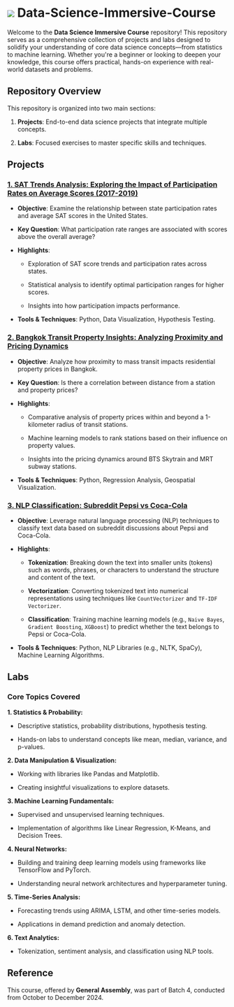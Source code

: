 # ![](https://ga-dash.s3.amazonaws.com/production/assets/logo-9f88ae6c9c3871690e33280fcf557f33.png) Data-Science-Immersive-Course

Welcome to the **Data Science Immersive Course** repository! This repository serves as a comprehensive collection of projects and labs designed to solidify your understanding of core data science concepts—from statistics to machine learning. Whether you're a beginner or looking to deepen your knowledge, this course offers practical, hands-on experience with real-world datasets and problems.

## Repository Overview

This repository is organized into two main sections:

1. **Projects**: End-to-end data science projects that integrate multiple concepts.

2. **Labs**: Focused exercises to master specific skills and techniques.


## Projects
### [**1. SAT Trends Analysis: Exploring the Impact of Participation Rates on Average Scores (2017-2019)**](Projects/SAT%20Trends%20Analysis)

- **Objective**: Examine the relationship between state participation rates and average SAT scores in the United States.

- **Key Question**: What participation rate ranges are associated with scores above the overall average?

- **Highlights**:

  - Exploration of SAT score trends and participation rates across states.

  - Statistical analysis to identify optimal participation ranges for higher scores.

  - Insights into how participation impacts performance.

- **Tools & Techniques**: Python, Data Visualization, Hypothesis Testing.


### [**2. Bangkok Transit Property Insights: Analyzing Proximity and Pricing Dynamics**](Projects/Bangkok%20Transit%20Property%20Insights)

- **Objective**: Analyze how proximity to mass transit impacts residential property prices in Bangkok.

-  **Key Question**: Is there a correlation between distance from a station and property prices?

- **Highlights**:

    - Comparative analysis of property prices within and beyond a 1-kilometer radius of transit stations.

    - Machine learning models to rank stations based on their influence on property values.

    - Insights into the pricing dynamics around BTS Skytrain and MRT subway stations.

- **Tools & Techniques**: Python, Regression Analysis, Geospatial Visualization.



### [**3. NLP Classification: Subreddit Pepsi vs Coca-Cola**](Projects/Subreddit%20Pepsi%20vs%20Coca-Cola)


- **Objective**: Leverage natural language processing (NLP) techniques to classify text data based on subreddit discussions about Pepsi and Coca-Cola.

- **Highlights**:

    - **Tokenization**: Breaking down the text into smaller units (tokens) such as words, phrases, or characters to understand the structure and content of the text.

    - **Vectorization**: Converting tokenized text into numerical representations using techniques like `CountVectorizer` and `TF-IDF Vectorizer`.

    - **Classification**: Training machine learning models (e.g., `Naive Bayes`, `Gradient Boosting`, `XGBoost`) to predict whether the text belongs to Pepsi or Coca-Cola.

- **Tools & Techniques**: Python, NLP Libraries (e.g., NLTK, SpaCy), Machine Learning Algorithms.

## Labs

### Core Topics Covered

**1. Statistics & Probability:**

- Descriptive statistics, probability distributions, hypothesis testing.

- Hands-on labs to understand concepts like mean, median, variance, and p-values.

**2. Data Manipulation & Visualization:**

- Working with libraries like Pandas and Matplotlib.

- Creating insightful visualizations to explore datasets.

**3. Machine Learning Fundamentals:**
- Supervised and unsupervised learning techniques.

- Implementation of algorithms like Linear Regression, K-Means, and Decision Trees.

**4. Neural Networks:**

- Building and training deep learning models using frameworks like TensorFlow and PyTorch.

- Understanding neural network architectures and hyperparameter tuning.

**5. Time-Series Analysis:**

- Forecasting trends using ARIMA, LSTM, and other time-series models.

- Applications in demand prediction and anomaly detection.

**6. Text Analytics:**

- Tokenization, sentiment analysis, and classification using NLP tools.

## Reference
This course, offered by **General Assembly**, was part of Batch 4, conducted from October to December 2024.

